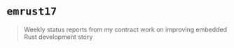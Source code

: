 # `emrust17`

> Weekly status reports from my contract work on improving embedded Rust
> development story
